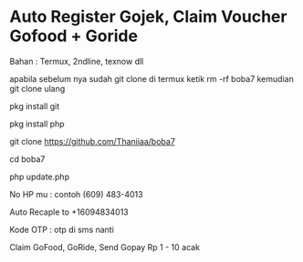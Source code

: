 # Auto Register Gojek, Claim Voucher Gofood + Goride

Bahan : Termux, 2ndline, texnow dll

apabila sebelum nya sudah git clone di termux ketik rm -rf boba7 kemudian git clone ulang

pkg install git

pkg install php

git clone https://github.com/Thaniiaa/boba7

cd boba7

php update.php

No HP mu : contoh (609) 483-4013

Auto Recaple to +16094834013

Kode OTP : otp di sms nanti

Claim GoFood, GoRide, Send Gopay Rp 1 - 10 acak
